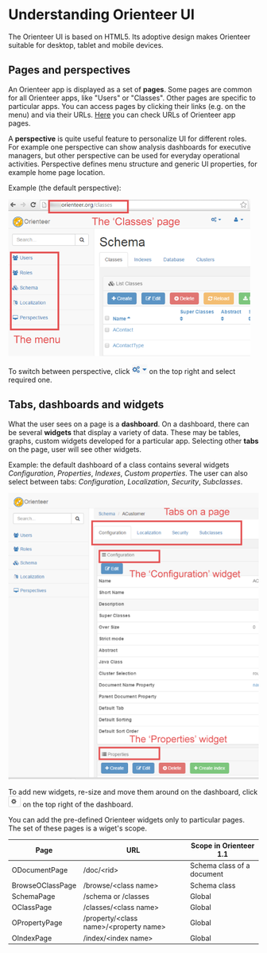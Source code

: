# Understanding Orienteer UI

The Orienteer UI is based on HTML5. Its adoptive design makes Orienteer suitable for desktop, tablet and mobile devices.

## Pages and perspectives
An Orienteer app is displayed as a set of **pages**. Some pages are common for all Orienteer apps, like "Users" or "Classes". Other pages are specific to particular apps. You can access pages by clicking their links (e.g. on the menu) and via their URLs. [Here](https://orienteer.gitbooks.io/orienteer/content/special_urls.html) you can check URLs of Orienteer app pages.  

A **perspective** is quite useful feature to personalize UI for different roles. For example one perspective can show analysis dashboards for executive managers, but other perspective can be used for everyday operational activities. Perspective defines menu structure and generic UI properties, for example home page location. 

Example (the default perspective):

![](Perspectives-small1.png)

To switch between perspective, click ![](UI-selecting-perspectives.jpg) on the top right and select required one.

## Tabs, dashboards and widgets

What the user sees on a page is a **dashboard**. On a dashboard, there can be several **widgets** that display a variety of data. These may be tables, graphs, custom widgets developed for a particular app. Selecting other **tabs** on the page, user will see other widgets.

Example: the default dashboard of a class contains several widgets *Configuration*, *Properties*, *Indexes*, *Custom properties*. The user can also select between tabs: *Configuration*, *Localization*, *Security*, *Subclasses*.

![](Pages&widgets.png)

To add new widgets, re-size and move them around on the dashboard, click  ![](UI-adding-widgets.jpg) on the top right of the dashboard. 

You can add the pre-defined Orienteer widgets only to particular pages. The set of these pages is a wiget's scope.

|Page|URL|Scope in Orienteer 1.1|
| -- | -- | -- |
|ODocumentPage|/doc/&lt;rid&gt;|Schema class of a document|
|BrowseOClassPage|/browse/&lt;class name&gt;|Schema class|
|SchemaPage|/schema or /classes|Global|
|OClassPage|/classes/&lt;class name&gt;|Global|
|OPropertyPage|/property/&lt;class name&gt;/&lt;property name&gt;|Global|
|OIndexPage|/index/&lt;index name&gt;|Global|
